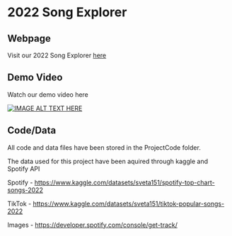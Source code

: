 # 2022 Song Explorer

## Webpage
Visit our 2022 Song Explorer [here](https://kasidyffernandes.github.io/project)


## Demo Video
Watch our demo video here

[![IMAGE ALT TEXT HERE](https://img.youtube.com/vi/F2Yyh1KGpdY/0.jpg)](https://www.youtube.com/watch?v=F2Yyh1KGpdY)


## Code/Data
All code and data files have been stored in the ProjectCode folder.

The data used for this project have been aquired through kaggle and Spotify API 

Spotify - https://www.kaggle.com/datasets/sveta151/spotify-top-chart-songs-2022

TikTok - https://www.kaggle.com/datasets/sveta151/tiktok-popular-songs-2022

Images - https://developer.spotify.com/console/get-track/


